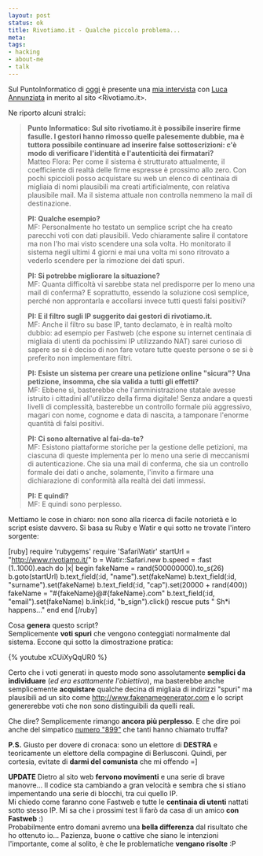 ```yaml
--- 
layout: post
status: ok
title: Rivotiamo.it - Qualche piccolo problema...
meta: 
tags: 
- hacking
- about-me
- talk
---
```

Sul PuntoInformatico di [oggi](http://punto-informatico.it/p.aspx?i=2119270) è presente una [mia intervista](http://punto-informatico.it/p.aspx?i=2119270) con [Luca Annunziata](https://www.deandreis.it/l/profilo.aspx?n=Luca+Annunziata) in merito al sito <Rivotiamo.it>.  
  
Ne riporto alcuni stralci:  
  
> **Punto Informatico: Sul sito rivotiamo.it è possibile inserire firme fasulle. I gestori hanno rimosso quelle palesemente dubbie, ma è tuttora possibile continuare ad inserire false sottoscrizioni: c'è modo di verificare l'identità e l'autenticità dei firmatari?**  
> Matteo Flora: Per come il sistema è strutturato attualmente, il coefficiente di realtà delle firme espresse è prossimo allo zero. Con pochi spiccioli posso acquistare su web un elenco di centinaia di migliaia di nomi plausibili ma creati artificialmente, con relativa plausibile mail. Ma il sistema attuale non controlla nemmeno la mail di destinazione.  
>  
> **PI: Qualche esempio?**  
> MF: Personalmente ho testato un semplice script che ha creato parecchi voti con dati plausibili. Vedo chiaramente salire il contatore ma non l'ho mai visto scendere una sola volta. Ho monitorato il sistema negli ultimi 4 giorni e mai una volta mi sono ritrovato a vederlo scendere per la rimozione dei dati spuri.  
>  
> **PI: Si potrebbe migliorare la situazione?**  
> MF: Quanta difficoltà vi sarebbe stata nel predisporre per lo meno una mail di conferma? E soprattutto, essendo la soluzione così semplice, perché non approntarla e accollarsi invece tutti questi falsi positivi?  
>  
> **PI: E il filtro sugli IP suggerito dai gestori di rivotiamo.it.**  
> MF: Anche il filtro su base IP, tanto declamato, è in realtà molto dubbio: ad esempio per Fastweb (che espone su internet centinaia di migliaia di utenti da pochissimi IP utilizzando NAT) sarei curioso di sapere se si è deciso di non fare votare tutte queste persone o se si è preferito non implementare filtri.  
>  
> **PI: Esiste un sistema per creare una petizione online "sicura"? Una petizione, insomma, che sia valida a tutti gli effetti?**  
> MF: Ebbene sì, basterebbe che l'amministrazione statale avesse istruito i cittadini all'utilizzo della firma digitale! Senza andare a questi livelli di complessità, basterebbe un controllo formale più aggressivo, magari con nome, cognome e data di nascita, a tamponare l'enorme quantità di falsi positivi.  
>  
> **PI: Ci sono alternative al fai-da-te?**  
> MF: Esistono piattaforme storiche per la gestione delle petizioni, ma ciascuna di queste implementa per lo meno una serie di meccanismi di autenticazione. Che sia una mail di conferma, che sia un controllo formale dei dati o anche, solamente, l'invito a firmare una dichiarazione di conformità alla realtà dei dati immessi.  
>   
> **PI: E quindi?**  
> MF: E quindi sono perplesso.  
  
  
Mettiamo le cose in chiaro: non sono alla ricerca di facile notorietà e lo script esiste davvero. Si basa su Ruby e Watir e qui sotto ne trovate l'intero sorgente:  
  
  
[ruby]
require 'rubygems'
require 'SafariWatir'
startUrl = "http://www.rivotiamo.it/"
b = Watir::Safari.new
b.speed = :fast
(1..1000).each do |x|
  begin
    fakeName = rand(500000000).to_s(26)
    b.goto(startUrl)
    b.text_field(:id, "name").set(fakeName)
    b.text_field(:id, "surname").set(fakeName)
    b.text_field(:id, "cap").set(20000 + rand(400))
    fakeName = "#{fakeName}@#{fakeName}.com"
    b.text_field(:id, "email").set(fakeName)
    b.link(:id, "b_sign").click()
  rescue
    puts " Sh*i happens..."
  end
end
[/ruby]  
  
  
Cosa **genera** questo script?  
Semplicemente **voti spuri** che vengono conteggiati normalmente dal sistema. Eccone qui sotto la dimostrazione pratica:  
  
{% youtube xCUiXyQqUR0 %}
  
Certo che i voti generati in questo modo sono assolutamente **semplici da individuare** (*ed era esattamente l'obiettivo*), ma basterebbe anche semplicemente **acquistare** qualche decina di migliaia di indirizzi "spuri" ma plausibili ad un sito come <http://www.fakenamegenerator.com> e lo script genererebbe voti che non sono distinguibili da quelli reali.  
  
Che dire? Semplicemente rimango **ancora più perplesso**. E che dire poi anche del simpatico [numero "899"](http://www.anti-phishing.it/news/articoli/news151107.php) che tanti hanno chiamato truffa?  
  
**P.S.** Giusto per dovere di cronaca: sono un elettore di **DESTRA** e teoricamente un elettore della compagine di Berlusconi. Quindi, per cortesia, evitate di **darmi del comunista** che mi offendo =]  
  
**UPDATE** Dietro al sito web **fervono movimenti** e una serie di brave manovre... Il codice sta cambiando a gran velocità e sembra che si stiano impementando una serie di blocchi, tra cui quello IP.  
Mi chiedo come faranno cone Fastweb e tutte le **centinaia di utenti** nattati sotto stesso IP. Mi sa che i prossimi test li farò da casa di un amico **con Fastweb** :)  
Probabilmente entro domani avremo una **bella differenza** dal risultato che ho ottenuto io... Pazienza, buone o cattive che siano le intenzioni l'importante, come al solito, è che le problematiche **vengano risolte** :P 
